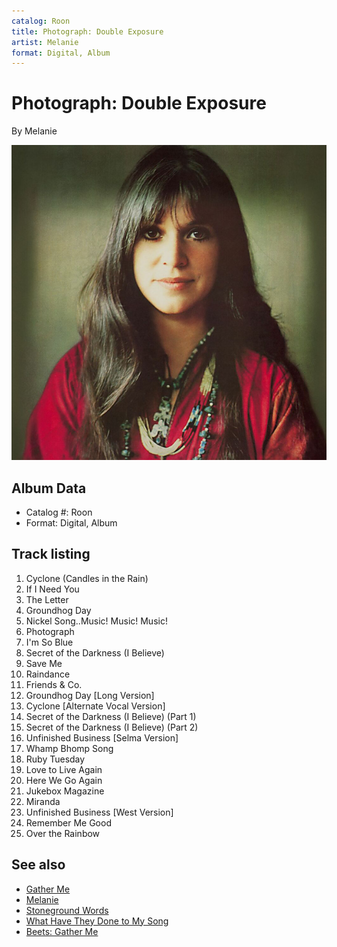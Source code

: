 ```yaml
---
catalog: Roon
title: Photograph: Double Exposure
artist: Melanie
format: Digital, Album
---
```


# Photograph: Double Exposure

By Melanie

![](../../assets/albumcovers/Melanie-Photograph-_Double_Exposure.png)

## Album Data

- Catalog #: Roon
- Format: Digital, Album


## Track listing


1. Cyclone (Candles in the Rain)
2. If I Need You
3. The Letter
4. Groundhog Day
5. Nickel Song..Music! Music! Music!
6. Photograph
7. I'm So Blue
8. Secret of the Darkness (I Believe)
9. Save Me
10. Raindance
11. Friends & Co.
12. Groundhog Day [Long Version]
13. Cyclone [Alternate Vocal Version]
14. Secret of the Darkness (I Believe) (Part 1)
15. Secret of the Darkness (I Believe) (Part 2)
16. Unfinished Business [Selma Version]
17. Whamp Bhomp Song
18. Ruby Tuesday
19. Love to Live Again
20. Here We Go Again
21. Jukebox Magazine
22. Miranda
23. Unfinished Business [West Version]
24. Remember Me Good
25. Over the Rainbow


## See also

- [Gather Me](Gather_Me.md)
- [Melanie](Melanie.md)
- [Stoneground Words](Stoneground_Words.md)
- [What Have They Done to My Song](What_Have_They_Done_to_My_Song.md)
- [Beets: Gather Me](../../Beets/Melanie/Gather_Me.md)
